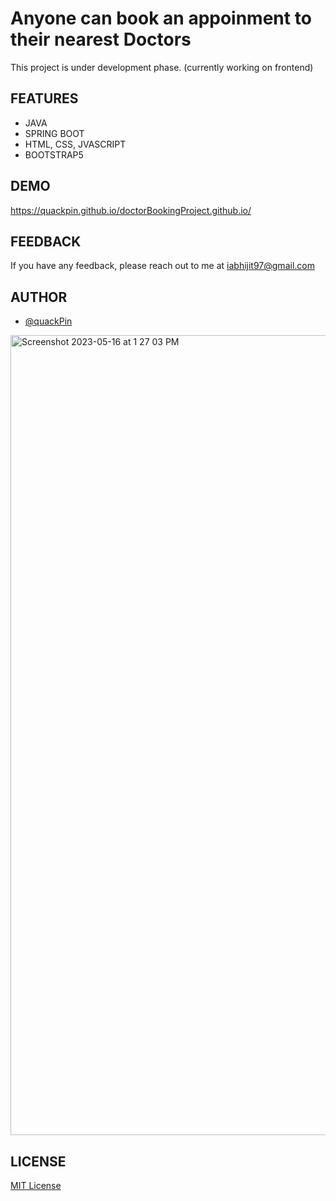 # Anyone can book an appoinment to their nearest Doctors

This project is under development phase. (currently working on frontend)
## FEATURES
- JAVA
- SPRING BOOT
- HTML, CSS, JVASCRIPT
- BOOTSTRAP5

## DEMO

https://quackpin.github.io/doctorBookingProject.github.io/

## FEEDBACK
If you have any feedback, please reach out to me at iabhijit97@gmail.com

## AUTHOR

- [@quackPin](https://github.com/quackPin)


<img width="1280" alt="Screenshot 2023-05-16 at 1 27 03 PM" src="https://github.com/quackPin/doctorBookingProject.github.io/assets/110601898/3fc01fdb-a4db-4dd7-a113-97c75a352a6a">


## LICENSE

[MIT License](LICENSE)



